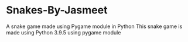 # Snakes-By-Jasmeet
A snake game made using Pygame module in Python
This snake game is made using Python 3.9.5 using pygame module 
